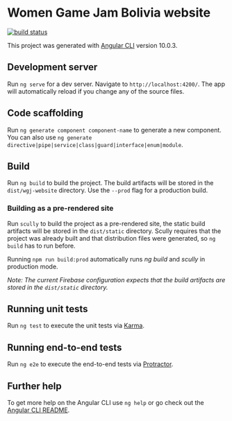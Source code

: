 # Women Game Jam Bolivia website
[![build status](https://github.com/coryrylan/angular-github-actions/workflows/Build/badge.svg)](https://github.com/GDGCochabamba/wgj-website/actions)

This project was generated with [Angular CLI](https://github.com/angular/angular-cli) version 10.0.3.

## Development server

Run `ng serve` for a dev server. Navigate to `http://localhost:4200/`. The app will automatically reload if you change any of the source files.

## Code scaffolding

Run `ng generate component component-name` to generate a new component. You can also use `ng generate directive|pipe|service|class|guard|interface|enum|module`.

## Build

Run `ng build` to build the project. The build artifacts will be stored in the `dist/wgj-website` directory. Use the `--prod` flag for a production build.

### Building as a pre-rendered site

Run `scully` to build the project as a pre-rendered site, the static build artifacts will be stored in the `dist/static` directory. Scully requires that the project was already built and that distribution files were generated, so `ng build` has to run before.

Running `npm run build:prod` automatically runs _ng build_ and _scully_ in production mode.

_Note: The current Firebase configuration expects that the build artifacts are stored in the `dist/static` directory._

## Running unit tests

Run `ng test` to execute the unit tests via [Karma](https://karma-runner.github.io).

## Running end-to-end tests

Run `ng e2e` to execute the end-to-end tests via [Protractor](http://www.protractortest.org/).

## Further help

To get more help on the Angular CLI use `ng help` or go check out the [Angular CLI README](https://github.com/angular/angular-cli/blob/master/README.md).
